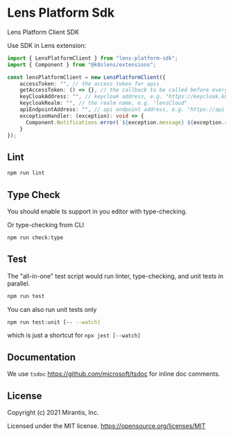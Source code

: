 # Lens Platform Sdk

Lens Platform Client SDK

Use SDK in Lens extension:

```ts
import { LensPlatformClient } from "lens-platform-sdk";
import { Component } from "@k8slens/extensions";

const lensPlatformClient = new LensPlatformClient({
    accessToken: "", // the access token for apis
    getAccessToken: () => {}, // the callback to be called before every request, useful if the access token needs to be renew often.
    keyCloakAddress: "", // keycloak address, e.g. "https://keycloak.k8slens.dev"
    keycloakRealm: "", // the realm name, e.g. "lensCloud" 
    apiEndpointAddress: "", // api endpoint address, e.g. "https://api.k8slens.dev"
    exceptionHandler: (exception): void => {
      Component.Notifications.error(`${exception.message} ${exception.response?.body}`)
    }
});
```

## Lint

```bash
npm run lint
```

## Type Check

You should enable ts support in you editor with type-checking.

Or type-checking from CLI

```bash
npm run check:type
```

## Test

The "all-in-one" test script would run linter, type-checking, and unit tests in parallel.

```bash
npm run test
```

You can also run unit tests only

```bash
npm run test:unit [-- --watch]
```

which is just a shortcut for `npx jest [--watch]`

## Documentation

We use `tsdoc` <https://github.com/microsoft/tsdoc> for inline doc comments.

## License

Copyright (c) 2021 Mirantis, Inc.

Licensed under the MIT license.
<https://opensource.org/licenses/MIT>

